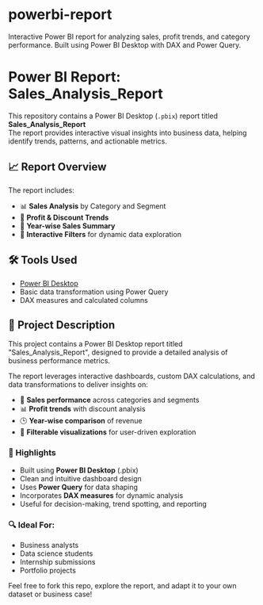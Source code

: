 # powerbi-report
Interactive Power BI report for analyzing sales, profit trends, and category performance. Built using Power BI Desktop with DAX and Power Query.
# Power BI Report: Sales_Analysis_Report

This repository contains a Power BI Desktop (`.pbix`) report titled **Sales_Analysis_Report**  
The report provides interactive visual insights into business data, helping identify trends, patterns, and actionable metrics.

## 📈 Report Overview

The report includes:

- 📊 **Sales Analysis** by Category and Segment  
- 🧮 **Profit & Discount Trends**  
- 📆 **Year-wise Sales Summary**  
- 🧩 **Interactive Filters** for dynamic data exploration

## 🛠️ Tools Used

- [Power BI Desktop](https://powerbi.microsoft.com/)
- Basic data transformation using Power Query
- DAX measures and calculated columns

## 📘 Project Description

This project contains a Power BI Desktop report titled "Sales_Analysis_Report", designed to provide a detailed analysis of business performance metrics.

The report leverages interactive dashboards, custom DAX calculations, and data transformations to deliver insights on:

- 💸 **Sales performance** across categories and segments
- 📊 **Profit trends** with discount analysis
- 🕒 **Year-wise comparison** of revenue
- 🧩 **Filterable visualizations** for user-driven exploration

### 📌 Highlights

- Built using **Power BI Desktop** (.pbix)
- Clean and intuitive dashboard design
- Uses **Power Query** for data shaping
- Incorporates **DAX measures** for dynamic analysis
- Useful for decision-making, trend spotting, and reporting

### 🔍 Ideal For:

- Business analysts
- Data science students
- Internship submissions
- Portfolio projects

Feel free to fork this repo, explore the report, and adapt it to your own dataset or business case!
